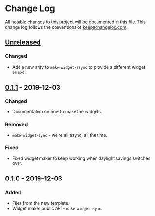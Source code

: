 # Change Log
All notable changes to this project will be documented in this file. This change log follows the conventions of [keepachangelog.com](http://keepachangelog.com/).

## [Unreleased]
### Changed
- Add a new arity to `make-widget-async` to provide a different widget shape.

## [0.1.1] - 2019-12-03
### Changed
- Documentation on how to make the widgets.

### Removed
- `make-widget-sync` - we're all async, all the time.

### Fixed
- Fixed widget maker to keep working when daylight savings switches over.

## 0.1.0 - 2019-12-03
### Added
- Files from the new template.
- Widget maker public API - `make-widget-sync`.

[Unreleased]: https://github.com/your-name/day2-2/compare/0.1.1...HEAD
[0.1.1]: https://github.com/your-name/day2-2/compare/0.1.0...0.1.1
